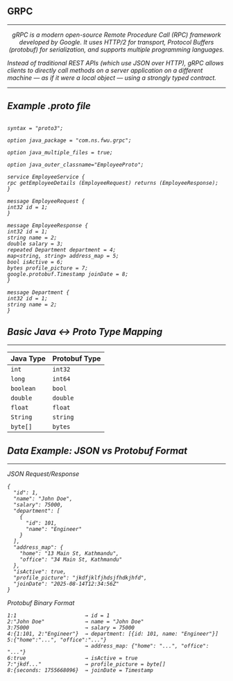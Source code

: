 ## GRPC

---
<p align="center">
    <em>gRPC is a modern open-source Remote Procedure Call (RPC) framework developed by Google. It uses HTTP/2 for transport, Protocol Buffers (protobuf) for serialization, and supports multiple programming languages.

Instead of traditional REST APIs (which use JSON over HTTP), gRPC allows clients to directly call methods on a server application on a different machine — as if it were a local object — using a strongly typed contract.
</p>

---

## Example .proto file

```console

syntax = "proto3";

option java_package = "com.ns.fwu.grpc";

option java_multiple_files = true;

option java_outer_classname="EmployeeProto";

service EmployeeService {
rpc getEmployeeDetails (EmployeeRequest) returns (EmployeeResponse);
}

message EmployeeRequest {
int32 id = 1;
}

message EmployeeResponse {
int32 id = 1;
string name = 2;
double salary = 3;
repeated Department department = 4;
map<string, string> address_map = 5;
bool isActive = 6;
bytes profile_picture = 7;
google.protobuf.Timestamp joinDate = 8;
}

message Department {
int32 id = 1;
string name = 2;
}

```


## Basic Java ↔ Proto Type Mapping

---

| Java Type | Protobuf Type |
| --------- |----------|
| `int`     | `int32`  |
| `long`    | `int64`  |
| `boolean` | `bool`   |
| `double`  | `double` |
| `float`   | `float`  |
| `String`  | `string` |
| `byte[]`  | `bytes`  |


## Data Example: JSON vs Protobuf Format

---
JSON Request/Response

```console
{
  "id": 1,
  "name": "John Doe",
  "salary": 75000,
  "department": [
    {
      "id": 101,
      "name": "Engineer"
    }
  ],
  "address_map": {
    "home": "13 Main St, Kathmandu",
    "office": "34 Main St, Kathmandu"
  },
  "isActive": true,
  "profile_picture": "jkdfjklfjhdsjfhdkjhfd",
  "joinDate": "2025-08-14T12:34:56Z"
}

```

Protobuf Binary Format

```console
1:1                      → id = 1  
2:"John Doe"             → name = "John Doe"  
3:75000                  → salary = 75000  
4:{1:101, 2:"Engineer"}  → department: [{id: 101, name: "Engineer"}]  
5:{"home":"...", "office":"..."}  
                         → address_map: {"home": "...", "office": "..."}  
6:true                   → isActive = true  
7:"jkdf..."              → profile_picture = byte[]  
8:{seconds: 1755668096}  → joinDate = Timestamp  

```
### 